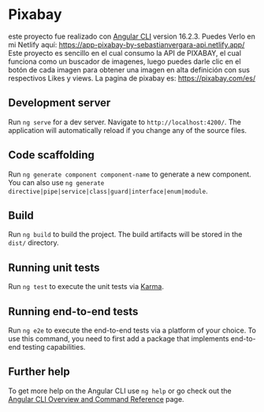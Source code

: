 # Pixabay

este proyecto fue realizado con  [Angular CLI](https://github.com/angular/angular-cli) version 16.2.3. Puedes Verlo en mi Netlify aquí:  https://app-pixabay-by-sebastianvergara-api.netlify.app/
Este proyecto es sencillo en el cual consumo la API de PIXABAY, el cual funciona como un buscador de imagenes, luego puedes darle clic en el botón de cada imagen para obtener una imagen en alta definición con sus respectivos Likes y views. 
La pagina de pixabay es: https://pixabay.com/es/

## Development server

Run `ng serve` for a dev server. Navigate to `http://localhost:4200/`. The application will automatically reload if you change any of the source files.

## Code scaffolding

Run `ng generate component component-name` to generate a new component. You can also use `ng generate directive|pipe|service|class|guard|interface|enum|module`.

## Build

Run `ng build` to build the project. The build artifacts will be stored in the `dist/` directory.

## Running unit tests

Run `ng test` to execute the unit tests via [Karma](https://karma-runner.github.io).

## Running end-to-end tests

Run `ng e2e` to execute the end-to-end tests via a platform of your choice. To use this command, you need to first add a package that implements end-to-end testing capabilities.

## Further help

To get more help on the Angular CLI use `ng help` or go check out the [Angular CLI Overview and Command Reference](https://angular.io/cli) page.
